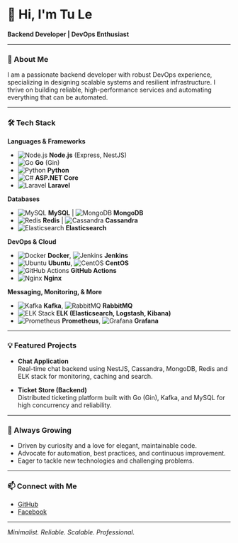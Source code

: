# 👋 Hi, I'm Tu Le

**Backend Developer | DevOps Enthusiast**

---

### 🚀 About Me

I am a passionate backend developer with robust DevOps experience, specializing in designing scalable systems and resilient infrastructure. I thrive on building reliable, high-performance services and automating everything that can be automated.

---

### 🛠️ Tech Stack

**Languages & Frameworks**  
- ![Node.js](https://img.shields.io/badge/-Node.js-339933?logo=node.js&logoColor=white) **Node.js** (Express, NestJS)  
- ![Go](https://img.shields.io/badge/-Go-00ADD8?logo=go&logoColor=white) **Go** (Gin)  
- ![Python](https://img.shields.io/badge/-Python-3776AB?logo=python&logoColor=white) **Python**  
- ![C#](https://img.shields.io/badge/-ASP.NET_Core-512BD4?logo=dotnet&logoColor=white) **ASP.NET Core**  
- ![Laravel](https://img.shields.io/badge/-Laravel-FF2D20?logo=laravel&logoColor=white) **Laravel**  

**Databases**  
- ![MySQL](https://img.shields.io/badge/-MySQL-4479A1?logo=mysql&logoColor=white) **MySQL** | ![MongoDB](https://img.shields.io/badge/-MongoDB-47A248?logo=mongodb&logoColor=white) **MongoDB**  
- ![Redis](https://img.shields.io/badge/-Redis-DC382D?logo=redis&logoColor=white) **Redis** | ![Cassandra](https://img.shields.io/badge/-Cassandra-1287B1?logo=apache-cassandra&logoColor=white) **Cassandra**  
- ![Elasticsearch](https://img.shields.io/badge/-Elasticsearch-005571?logo=elasticsearch&logoColor=white) **Elasticsearch**

**DevOps & Cloud**  
- ![Docker](https://img.shields.io/badge/-Docker-2496ED?logo=docker&logoColor=white) **Docker**, ![Jenkins](https://img.shields.io/badge/-Jenkins-D24939?logo=jenkins&logoColor=white) **Jenkins**  
- ![Ubuntu](https://img.shields.io/badge/-Ubuntu-E95420?logo=ubuntu&logoColor=white) **Ubuntu**, ![CentOS](https://img.shields.io/badge/-CentOS-262577?logo=centos&logoColor=white) **CentOS**  
- ![GitHub Actions](https://img.shields.io/badge/-GitHub_Actions-2088FF?logo=github-actions&logoColor=white) **GitHub Actions**  
- ![Nginx](https://img.shields.io/badge/-Nginx-009639?logo=nginx&logoColor=white) **Nginx**

**Messaging, Monitoring, & More**  
- ![Kafka](https://img.shields.io/badge/-Kafka-231F20?logo=apache-kafka&logoColor=white) **Kafka**, ![RabbitMQ](https://img.shields.io/badge/-RabbitMQ-FF6600?logo=rabbitmq&logoColor=white) **RabbitMQ**  
- ![ELK Stack](https://img.shields.io/badge/-ELK-005571?logo=elastic-stack&logoColor=white) **ELK (Elasticsearch, Logstash, Kibana)**  
- ![Prometheus](https://img.shields.io/badge/-Prometheus-E6522C?logo=prometheus&logoColor=white) **Prometheus**, ![Grafana](https://img.shields.io/badge/-Grafana-F46800?logo=grafana&logoColor=white) **Grafana**  

---

### 💡 Featured Projects

- **Chat Application**  
  Real-time chat backend using NestJS, Cassandra, MongoDB, Redis and ELK stack for monitoring, caching and search.

- **Ticket Store (Backend)**  
  Distributed ticketing platform built with Go (Gin), Kafka, and MySQL for high concurrency and reliability.

---

### 🌱 Always Growing

- Driven by curiosity and a love for elegant, maintainable code.
- Advocate for automation, best practices, and continuous improvement.
- Eager to tackle new technologies and challenging problems.

---

### 📫 Connect with Me

- [GitHub](https://github.com/tule75)
- [Facebook](https://www.facebook.com/tu050)

---

_Minimalist. Reliable. Scalable. Professional._
